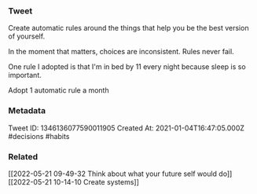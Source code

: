 ### Tweet
Create automatic rules around the things that help you be the best version of yourself.

In the moment that matters, choices are inconsistent. Rules never fail.

One rule I adopted is that I'm in bed by 11 every night because sleep is so important.

Adopt 1 automatic rule a month

### Metadata
Tweet ID: 1346136077590011905
Created At: 2021-01-04T16:47:05.000Z
#decisions 
#habits 

### Related
[[2022-05-21 09-49-32 Think about what your future self would do]]
[[2022-05-21 10-14-10 Create systems]]

